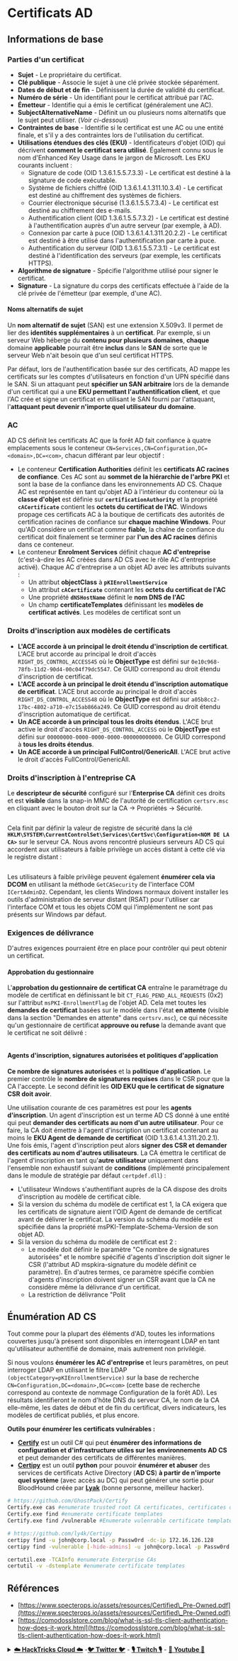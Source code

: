 # Certificats AD

## Informations de base

### Parties d'un certificat

* **Sujet** - Le propriétaire du certificat.
* **Clé publique** - Associe le sujet à une clé privée stockée séparément.
* **Dates de début et de fin** - Définissent la durée de validité du certificat.
* **Numéro de série** - Un identifiant pour le certificat attribué par l'AC.
* **Émetteur** - Identifie qui a émis le certificat (généralement une AC).
* **SubjectAlternativeName** - Définit un ou plusieurs noms alternatifs que le sujet peut utiliser. (_Voir ci-dessous_)
* **Contraintes de base** - Identifie si le certificat est une AC ou une entité finale, et s'il y a des contraintes lors de l'utilisation du certificat.
* **Utilisations étendues des clés (EKU)** - Identificateurs d'objet (OID) qui décrivent **comment le certificat sera utilisé**. Également connu sous le nom d'Enhanced Key Usage dans le jargon de Microsoft. Les EKU courants incluent :
  * Signature de code (OID 1.3.6.1.5.5.7.3.3) - Le certificat est destiné à la signature de code exécutable.
  * Système de fichiers chiffré (OID 1.3.6.1.4.1.311.10.3.4) - Le certificat est destiné au chiffrement des systèmes de fichiers.
  * Courrier électronique sécurisé (1.3.6.1.5.5.7.3.4) - Le certificat est destiné au chiffrement des e-mails.
  * Authentification client (OID 1.3.6.1.5.5.7.3.2) - Le certificat est destiné à l'authentification auprès d'un autre serveur (par exemple, à AD).
  * Connexion par carte à puce (OID 1.3.6.1.4.1.311.20.2.2) - Le certificat est destiné à être utilisé dans l'authentification par carte à puce.
  * Authentification du serveur (OID 1.3.6.1.5.5.7.3.1) - Le certificat est destiné à l'identification des serveurs (par exemple, les certificats HTTPS).
* **Algorithme de signature** - Spécifie l'algorithme utilisé pour signer le certificat.
* **Signature** - La signature du corps des certificats effectuée à l'aide de la clé privée de l'émetteur (par exemple, d'une AC).

#### Noms alternatifs de sujet

Un **nom alternatif de sujet** (SAN) est une extension X.509v3. Il permet de lier des **identités supplémentaires** à un **certificat**. Par exemple, si un serveur Web héberge du **contenu pour plusieurs domaines**, **chaque** domaine **applicable** pourrait être **inclus** dans le **SAN** de sorte que le serveur Web n'ait besoin que d'un seul certificat HTTPS.

Par défaut, lors de l'authentification basée sur des certificats, AD mappe les certificats sur les comptes d'utilisateurs en fonction d'un UPN spécifié dans le SAN. Si un attaquant peut **spécifier un SAN arbitraire** lors de la demande d'un certificat qui a une **EKU permettant l'authentification client**, et que l'AC crée et signe un certificat en utilisant le SAN fourni par l'attaquant, l'**attaquant peut devenir n'importe quel utilisateur du domaine**.

### AC

AD CS définit les certificats AC que la forêt AD fait confiance à quatre emplacements sous le conteneur `CN=Services,CN=Configuration,DC=<domain>,DC=<com>`, chacun différant par leur objectif :

* Le conteneur **Certification Authorities** définit les **certificats AC racines de confiance**. Ces AC sont au **sommet de la hiérarchie de l'arbre PKI** et sont la base de la confiance dans les environnements AD CS. Chaque AC est représentée en tant qu'objet AD à l'intérieur du conteneur où la **classe d'objet** est définie sur **`certificationAuthority`** et la propriété **`cACertificate`** contient les **octets du certificat de l'AC**. Windows propage ces certificats AC à la boutique de certificats des autorités de certification racines de confiance sur **chaque machine Windows**. Pour qu'AD considère un certificat comme **fiable**, la chaîne de confiance du certificat doit finalement se terminer par **l'un des AC racines** définis dans ce conteneur.
* Le conteneur **Enrolment Services** définit chaque **AC d'entreprise** (c'est-à-dire les AC créées dans AD CS avec le rôle AC d'entreprise activé). Chaque AC d'entreprise a un objet AD avec les attributs suivants :
  * Un attribut **objectClass** à **`pKIEnrollmentService`**
  * Un attribut **`cACertificate`** contenant les **octets du certificat de l'AC**
  * Une propriété **`dNSHostName`** définit le **nom DNS de l'AC**
  * Un champ **certificateTemplates** définissant les **modèles de certificat activés**. Les modèles de certificat sont un
### Droits d'inscription aux modèles de certificats

* **L'ACE accorde à un principal le droit étendu d'inscription de certificat**. L'ACE brut accorde au principal le droit d'accès `RIGHT_DS_CONTROL_ACCESS45` où le **ObjectType** est défini sur `0e10c968-78fb-11d2-90d4-00c04f79dc5547`. Ce GUID correspond au droit étendu d'inscription de certificat.
* **L'ACE accorde à un principal le droit étendu d'inscription automatique de certificat**. L'ACE brut accorde au principal le droit d'accès `RIGHT_DS_CONTROL_ACCESS48` où le **ObjectType** est défini sur `a05b8cc2-17bc-4802-a710-e7c15ab866a249`. Ce GUID correspond au droit étendu d'inscription automatique de certificat.
* **Un ACE accorde à un principal tous les droits étendus**. L'ACE brut active le droit d'accès `RIGHT_DS_CONTROL_ACCESS` où le **ObjectType** est défini sur `00000000-0000-0000-0000-000000000000`. Ce GUID correspond à **tous les droits étendus**.
* **Un ACE accorde à un principal FullControl/GenericAll**. L'ACE brut active le droit d'accès FullControl/GenericAll.

### Droits d'inscription à l'entreprise CA

Le **descripteur de sécurité** configuré sur l'**Enterprise CA** définit ces droits et est **visible** dans la snap-in MMC de l'autorité de certification `certsrv.msc` en cliquant avec le bouton droit sur la CA → Propriétés → Sécurité.

<figure><img src="../../.gitbook/assets/image (7) (1) (2) (1).png" alt=""><figcaption></figcaption></figure>

Cela finit par définir la valeur de registre de sécurité dans la clé **`HKLM\SYSTEM\CurrentControlSet\Services\CertSvc\Configuration<NOM DE LA CA>`** sur le serveur CA. Nous avons rencontré plusieurs serveurs AD CS qui accordent aux utilisateurs à faible privilège un accès distant à cette clé via le registre distant :

<figure><img src="../../.gitbook/assets/image (6) (2) (1).png" alt=""><figcaption></figcaption></figure>

Les utilisateurs à faible privilège peuvent également **énumérer cela via DCOM** en utilisant la méthode `GetCASecurity` de l'interface COM `ICertAdminD2`. Cependant, les clients Windows normaux doivent installer les outils d'administration de serveur distant (RSAT) pour l'utiliser car l'interface COM et tous les objets COM qui l'implémentent ne sont pas présents sur Windows par défaut.

### Exigences de délivrance

D'autres exigences pourraient être en place pour contrôler qui peut obtenir un certificat.

#### Approbation du gestionnaire

L'**approbation du gestionnaire de certificat CA** entraîne le paramétrage du modèle de certificat en définissant le bit `CT_FLAG_PEND_ALL_REQUESTS` (0x2) sur l'attribut `msPKI-EnrollmentFlag` de l'objet AD. Cela met toutes les **demandes de certificat** basées sur le modèle dans l'état **en attente** (visible dans la section "Demandes en attente" dans `certsrv.msc`), ce qui nécessite qu'un gestionnaire de certificat **approuve ou refuse** la demande avant que le certificat ne soit délivré :

<figure><img src="../../.gitbook/assets/image (13) (2).png" alt=""><figcaption></figcaption></figure>

#### Agents d'inscription, signatures autorisées et politiques d'application

**Ce nombre de signatures autorisées** et la **politique d'application**. Le premier contrôle le **nombre de signatures requises** dans le CSR pour que la CA l'accepte. Le second définit les **OID EKU que le certificat de signature CSR doit avoir**.

Une utilisation courante de ces paramètres est pour les **agents d'inscription**. Un agent d'inscription est un terme AD CS donné à une entité qui peut **demander des certificats au nom d'un autre utilisateur**. Pour ce faire, la CA doit émettre à l'agent d'inscription un certificat contenant au moins le **EKU Agent de demande de certificat** (OID 1.3.6.1.4.1.311.20.2.1). Une fois émis, l'agent d'inscription peut alors **signer des CSR et demander des certificats au nom d'autres utilisateurs**. La CA émettra le certificat de l'agent d'inscription en tant qu'**autre utilisateur** uniquement dans l'ensemble non exhaustif suivant de **conditions** (implémenté principalement dans le module de stratégie par défaut `certpdef.dll`) :

* L'utilisateur Windows s'authentifiant auprès de la CA dispose des droits d'inscription au modèle de certificat cible.
* Si la version du schéma du modèle de certificat est 1, la CA exigera que les certificats de signature aient l'OID Agent de demande de certificat avant de délivrer le certificat. La version du schéma du modèle est spécifiée dans la propriété msPKI-Template-Schema-Version de son objet AD.
* Si la version du schéma du modèle de certificat est 2 :
  * Le modèle doit définir le paramètre "Ce nombre de signatures autorisées" et le nombre spécifié d'agents d'inscription doit signer le CSR (l'attribut AD mspkira-signature du modèle définit ce paramètre). En d'autres termes, ce paramètre spécifie combien d'agents d'inscription doivent signer un CSR avant que la CA ne considère même la délivrance d'un certificat.
  * La restriction de délivrance "Polit
## Énumération AD CS

Tout comme pour la plupart des éléments d'AD, toutes les informations couvertes jusqu'à présent sont disponibles en interrogeant LDAP en tant qu'utilisateur authentifié de domaine, mais autrement non privilégié.

Si nous voulons **énumérer les AC d'entreprise** et leurs paramètres, on peut interroger LDAP en utilisant le filtre LDAP `(objectCategory=pKIEnrollmentService)` sur la base de recherche `CN=Configuration,DC=<domain>,DC=<com>` (cette base de recherche correspond au contexte de nommage Configuration de la forêt AD). Les résultats identifieront le nom d'hôte DNS du serveur CA, le nom de la CA elle-même, les dates de début et de fin du certificat, divers indicateurs, les modèles de certificat publiés, et plus encore.

**Outils pour énumérer les certificats vulnérables :**

* [**Certify**](https://github.com/GhostPack/Certify) est un outil C# qui peut **énumérer des informations de configuration et d'infrastructure utiles sur les environnements AD CS** et peut demander des certificats de différentes manières.
* [**Certipy**](https://github.com/ly4k/Certipy) est un outil **python** pour pouvoir **énumérer et abuser** des services de certificats Active Directory (**AD CS**) **à partir de n'importe quel système** (avec accès au DC) qui peut générer une sortie pour BloodHound créée par [**Lyak**](https://twitter.com/ly4k\_) (bonne personne, meilleur hacker).
```bash
# https://github.com/GhostPack/Certify
Certify.exe cas #enumerate trusted root CA certificates, certificates defined by the NTAuthCertificates object, and various information about Enterprise CAs
Certify.exe find #enumerate certificate templates
Certify.exe find /vulnerable #Enumerate vulenrable certificate templater

# https://github.com/ly4k/Certipy
certipy find -u john@corp.local -p Passw0rd -dc-ip 172.16.126.128
certipy find -vulnerable [-hide-admins] -u john@corp.local -p Passw0rd -dc-ip 172.16.126.128 #Search vulnerable templates

certutil.exe -TCAInfo #enumerate Enterprise CAs
certutil -v -dstemplate #enumerate certificate templates
```
## Références

* [https://www.specterops.io/assets/resources/Certified\_Pre-Owned.pdf](https://www.specterops.io/assets/resources/Certified\_Pre-Owned.pdf)
* [https://comodosslstore.com/blog/what-is-ssl-tls-client-authentication-how-does-it-work.html](https://comodosslstore.com/blog/what-is-ssl-tls-client-authentication-how-does-it-work.html)

<details>

<summary><a href="https://cloud.hacktricks.xyz/pentesting-cloud/pentesting-cloud-methodology"><strong>☁️ HackTricks Cloud ☁️</strong></a> -<a href="https://twitter.com/hacktricks_live"><strong>🐦 Twitter 🐦</strong></a> - <a href="https://www.twitch.tv/hacktricks_live/schedule"><strong>🎙️ Twitch 🎙️</strong></a> - <a href="https://www.youtube.com/@hacktricks_LIVE"><strong>🎥 Youtube 🎥</strong></a></summary>

* Travaillez-vous dans une entreprise de **cybersécurité** ? Voulez-vous voir votre **entreprise annoncée dans HackTricks** ? ou voulez-vous avoir accès à la **dernière version de PEASS ou télécharger HackTricks en PDF** ? Consultez les [**PLANS D'ABONNEMENT**](https://github.com/sponsors/carlospolop) !
* Découvrez [**The PEASS Family**](https://opensea.io/collection/the-peass-family), notre collection exclusive de [**NFTs**](https://opensea.io/collection/the-peass-family)
* Obtenez le [**swag officiel PEASS & HackTricks**](https://peass.creator-spring.com)
* **Rejoignez le** [**💬**](https://emojipedia.org/speech-balloon/) [**groupe Discord**](https://discord.gg/hRep4RUj7f) ou le [**groupe telegram**](https://t.me/peass) ou **suivez** moi sur **Twitter** [**🐦**](https://github.com/carlospolop/hacktricks/tree/7af18b62b3bdc423e11444677a6a73d4043511e9/\[https:/emojipedia.org/bird/README.md)[**@carlospolopm**](https://twitter.com/hacktricks\_live)**.**
* **Partagez vos astuces de piratage en soumettant des PR au** [**repo hacktricks**](https://github.com/carlospolop/hacktricks) **et au** [**repo hacktricks-cloud**](https://github.com/carlospolop/hacktricks-cloud).

</details>
